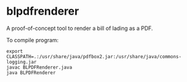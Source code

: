 # blpdfrenderer
A proof-of-concept tool to render a bill of lading as a PDF.

To compile program:
```
export CLASSPATH=.:/usr/share/java/pdfbox2.jar:/usr/share/java/commons-logging.jar
javac BLPDFRenderer.java
java BLPDFRenderer
```
